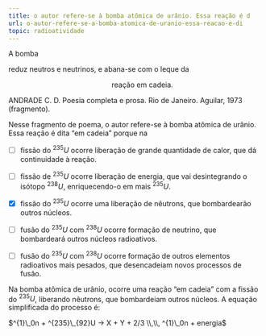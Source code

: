 ```yaml
---
title: o autor refere-se à bomba atômica de urânio. Essa reação é d
url: o-autor-refere-se-a-bomba-atomica-de-uranio-essa-reacao-e-di
topic: radioatividade
---
```



A bomba

reduz neutros e neutrinos, e abana-se com o leque da  

                                                    reação em cadeia.

ANDRADE C. D. Poesia completa e prosa. Rio de Janeiro. Aguilar, 1973 (fragmento).

Nesse fragmento de poema, o autor refere-se à bomba atômica de urânio. Essa reação é dita “em cadeia” porque na



- [ ] fissão do $^{235}U$ ocorre liberação de grande quantidade de calor, que dá continuidade à reação.
- [ ] fissão de $^{235}U$ ocorre liberação de energia, que vai desintegrando o isótopo $^{238}U$, enriquecendo-o em mais $^{235}U$.
- [x] fissão do $^{235}U$ ocorre uma liberação de nêutrons, que bombardearão outros núcleos.
- [ ] fusão do $^{235}U$ com $^{238}U$ ocorre formação de neutrino, que bombardeará outros núcleos radioativos.
- [ ] fusão do $^{235}U$ com $^{238}U$ ocorre formação de outros elementos radioativos mais pesados, que desencadeiam novos processos de fusão.


Na bomba atômica de urânio, ocorre uma reação “em cadeia” com a fissão do $^{235}U$, liberando nêutrons, que bombardeiam outros núcleos. A equação simplificada do processo é:

$^{1}\_0n + ^{235}\_{92}U -> X + Y + 2/3 \\,\\, ^{1}\_0n + energia$

 
